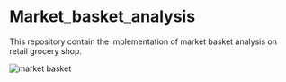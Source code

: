 # Market_basket_analysis
This repository contain the implementation of market basket analysis on retail grocery shop.

![market basket](https://user-images.githubusercontent.com/24733068/69396885-e8e67080-0d37-11ea-86c3-f62894374e3e.png)
